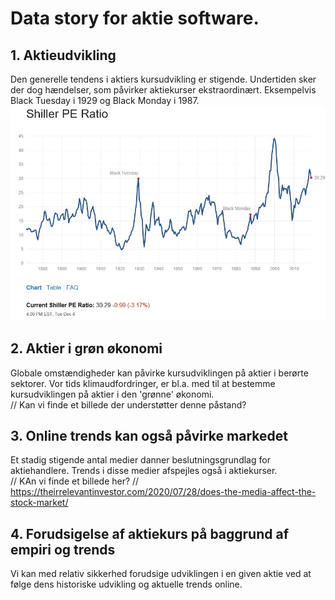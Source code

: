 # Data story for aktie software.

## 1. Aktieudvikling

Den generelle tendens i aktiers kursudvikling er stigende. Undertiden sker der dog hændelser, som påvirker aktiekurser ekstraordinært. Eksempelvis Black Tuesday i 1929 og Black Monday i 1987.
![/images/black_days.jpg](/images/black_days.jpg)

## 2. Aktier i grøn økonomi

Globale omstændigheder kan påvirke kursudviklingen på aktier i berørte sektorer. Vor tids klimaudfordringer, er bl.a. med til at bestemme kursudviklingen på aktier i den 'grønne' økonomi.  
// Kan vi finde et billede der understøtter denne påstand?

## 3. Online trends kan også påvirke markedet

Et stadig stigende antal medier danner beslutningsgrundlag for aktiehandlere. Trends i disse medier afspejles også i aktiekurser.  
// KAn vi finde et billede her?
// https://theirrelevantinvestor.com/2020/07/28/does-the-media-affect-the-stock-market/

## 4. Forudsigelse af aktiekurs på baggrund af empiri og trends

Vi kan med relativ sikkerhed forudsige udviklingen i en given aktie ved at følge dens historiske udvikling og aktuelle trends online.
